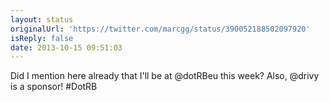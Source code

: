 ```yaml
---
layout: status
originalUrl: 'https://twitter.com/marcgg/status/390052188502097920'
isReply: false
date: 2013-10-15 09:51:03
---
```


Did I mention here already that I'll be at @dotRBeu this week? Also, @drivy is a sponsor! #DotRB
